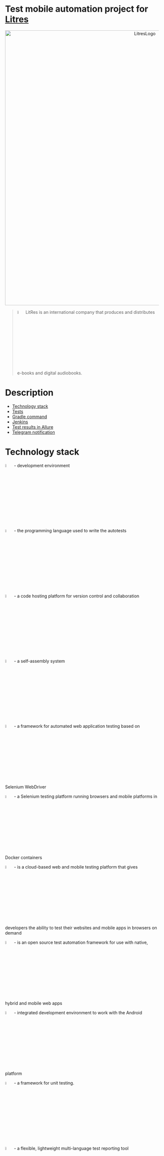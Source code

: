 # Test mobile automation project for [Litres](https://www.litres.ru/)

<p  align="center">
<img src="images/icons/LitLogo.png" alt="LitresLogo" width="900">
</p>


><img width="5%" title="IntelliJ IDEA" src="./images/icons/1f310.png"> LitRes is an international company that produces and distributes e-books and digital audiobooks.


# <a name="Description">Description</a>
+ [Technology stack](#Technology)
+ [Tests](#Tests)
+ [Gradle command](#GraleCommand)
+ [Jenkins](#Jenkins)
+ [Test results in Allure](#Allure)
+ [Telegram notification](#Telegram)


# <a name="Technology">Technology stack</a>
<p  align="center">

[<code><img width="5%" title="IntelliJ IDEA" src="./images/icons/IIdea.svg"></code>](https://www.jetbrains.com/idea/) - development environment

[<code><img width="5%" title="Java" src="./images/icons/java.svg"></code>](https://www.java.com/) - the programming language used to write the autotests

[<code><img width="5%" title="Github" src="./images/icons/GitHub.svg"></code>](https://github.com/) - a code hosting platform for version control and collaboration

[<code><img width="5%" title="Gradle" src="./images/icons/gradle.svg"></code>](https://gradle.org/) - a self-assembly system

[<code><img width="5%" title="Selenide" src="./images/icons/selenide.svg"></code>](https://ru.selenide.org/) - a framework for automated web application testing based on Selenium WebDriver

[<code><img width="5%" title="Selenoid" src="./images/icons/selenoid.svg"></code>](https://aerokube.com/selenoid/latest/) - a Selenium testing platform running browsers and mobile platforms in Docker containers

[<code><img width="5%" title="Browsersctack" src="./images/icons/Browserstack-logo-white-02-4.png"></code>](https://www.browserstack.com/) - is a cloud-based web and mobile testing platform that gives developers the ability to test their websites and mobile apps in browsers on demand

[<code><img width="5%" title="Selenoid" src="./images/icons/appium.svg"></code>](https://appium.io/) - is an open source test automation framework for use with native, hybrid and mobile web apps

[<code><img width="5%" title="Selenoid" src="./images/icons/Android_Studio.png"></code>](https://developer.android.com/studio) - integrated development environment to work with the Android platform

[<code><img width="5%" title="JUnit5" src="./images/icons/junit5.svg"></code>](https://junit.org/junit5/)  - a framework for unit testing.

[<code><img width="5%" title="Allure Report" src="./images/icons/Allure-Report.svg"></code>](https://qameta.io/allure-report/) - a flexible, lightweight multi-language test reporting tool

[<code><img width="5%" title="Allure TestOps" src="./images/icons/Allure-TestOps.svg"></code>](https://qameta.io/) - Next-gen Software Quality Management Platform for manual and automation testing

[<code><img width="5%" title="Jenkins" src="./images/icons/Jenkins.svg"></code>](https://www.jenkins.io/) - a system that ensures a process of continuous software integration

[<code><img width="5%" title="Jira" src="./images/icons/Jira.svg"></code>](https://www.atlassian.com/ru/software/jira) - a system for task tracking and project management

[<code><img width="5%" title="Telegram" src="./images/icons/Telegram.svg"></code>](https://web.telegram.org/z/) - a cloud-based mobile and desktop messaging app with a focus on security and speed.
</p>

[To Description](#Description)


# <a name="tests">Tests</a>
> - Test click on modules;
> - Search test:
  >    - Valid search;
  >    - Invalid search;


[To Description](#Description)

# <img width="5%" title="Gradle" src="./images/icons/gradle.svg"> <a name="GradleCommand">Gradle Command</a>
**To run the test locally from the terminal, run the command:**
>gradle clean test


[To Description](#Description)

# <img width="5%" title="Jenkins" src="./images/icons/Jenkins.svg"> <a name="Jenkins">Jenkins</a>
>**1. To start the build, you need to enter the parameters in the settings and then build with the specified parameters:**

[<code><img width="800" title="Jenkins" src="./images/icons/JenkinsMob.jpg"></code>](https://jenkins.autotests.cloud/job/litres_mobile_kiriesha/)


>**2. After assembly, you can watch the Allure report:**

[<code><img width="800" title="Jenkins" src="./images/icons/JenkinsMob2.jpg"></code>](https://jenkins.autotests.cloud/job/litres_mobile_kiriesha/)

[To Description](#Description)

# <img width="5%" title="Allure Report" src="./images/icons/Allure-Report.svg"> <a name="Allure">Test results in Allure</a>
>**Test run (Jenkins):**

[<code><img width="800" title="Allure Report" src="./images/icons/AllureMob.jpg"></code>](https://jenkins.autotests.cloud/job/Diploma_Kiriesha/2/allure/)


[<code><img width="800" title="Allure Report" src="./images/icons/AllureMob2.jpg"></code>](https://jenkins.autotests.cloud/job/Diploma_Kiriesha/2/allure/#graph)

[To Description](#Description)

# <img width="5%" title="BrowserStack" src="./images/icons/Browserstack-logo-white-02-4.png"> <a name="BrowserStack">Test results in BrowserStack</a>
>**Test run (BrowserStack):**
>
<code><img width="800" title="BrowserStack" src="./images/icons/Bwstck1.jpg"></code>

>**Analysis in the form of graphs:**
> 
<code><img width="800" title="BrowserStack" src="./images/icons/Bwstck2.jpg"></code>
<code><img width="800" title="BrowserStack" src="./images/icons/Bwstck3.jpg"></code>
> [To Description](#Description)

# <img width="5%" title="Telegram" src="./images/icons/Telegram.svg"> <a name="Telegram">Telegram notification</a>
> **After the build, a report comes in Telegram (using a pre-created bot):**

<code><img width="800" title="Jenkins" src="./images/icons/Telegram.jpg"></code>


[To Description](#Description)

**Mobile Test video:**

<p align="center">
  <img title="Selenoid Video" src="images/VideoMob.gif">
</p>

[To Description](#Description)